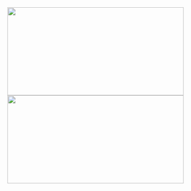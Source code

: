 <a href="https://github.com/AmirHossein81Gholami">
  <img height=200 width = 400 align="center" src="https://github-readme-stats.vercel.app/api?username=AmirHossein81Gholami&show_icons=true&rank_icon=percentile&theme=tokyonight&border_color=00000000">
</a>
<a href="https://github.com//AmirHossein81Gholami">
  <img height=200 width = 400 align="center" src="https://github-readme-stats.vercel.app/api/top-langs?username=AmirHossein81Gholami&layout=compact&langs_count=8&card_width=320&theme=tokyonight&border_color=00000000">
</a>
